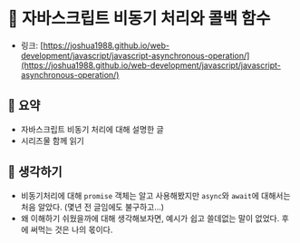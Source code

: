 # 🤙 자바스크립트 비동기 처리와 콜백 함수

- 링크: [https://joshua1988.github.io/web-development/javascript/javascript-asynchronous-operation/](https://joshua1988.github.io/web-development/javascript/javascript-asynchronous-operation/)

## 📝 요약 
- 자바스크립트 비동기 처리에 대해 설명한 글 
- 시리즈물 함께 읽기 

## 🤔 생각하기 
- 비동기처리에 대해 `promise` 객체는 알고 사용해봤지만 `async`와 `await`에 대해서는 처음 알았다. (몇년 전 글임에도 불구하고...)
- 왜 이해하기 쉬웠을까에 대해 생각해보자면, 예시가 쉽고 쓸데없는 말이 없었다. 후에 써먹는 것은 나의 몫이다. 